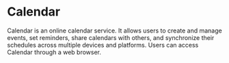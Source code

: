 # Calendar

Calendar is an online calendar service. It allows users to create and manage events, set reminders, share calendars with others, and synchronize their schedules across multiple devices and platforms. Users can access Calendar through a web browser.
